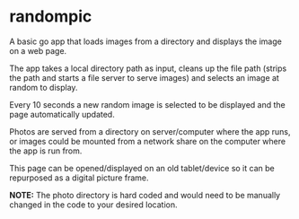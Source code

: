 # randompic

A basic go app that loads images from a directory and displays the image on a web page.

The app takes a local directory path as input, cleans up the file path (strips the path and starts a file server to serve images) and selects an image at random to display.

Every 10 seconds a new random image is selected to be displayed and the page automatically updated.

Photos are served from a directory on server/computer where the app runs, or images could be mounted from a network share on the computer where the app is run from.

This page can be opened/displayed on an old tablet/device so it can be repurposed as a digital picture frame.

**NOTE:** The photo directory is hard coded and would need to be manually changed in the code to your desired location.